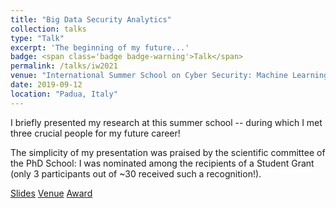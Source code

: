 ```yaml
---
title: "Big Data Security Analytics"
collection: talks
type: "Talk"
excerpt: 'The beginning of my future...'
badge: <span class='badge badge-warning'>Talk</span> 
permalink: /talks/iw2021
venue: "International Summer School on Cyber Security: Machine Learning and Security"
date: 2019-09-12
location: "Padua, Italy"
---
```

 
I briefly presented my research at this summer school -- during which I met three crucial people for my future career!


The simplicity of my presentation was praised by the scientific committee of the PhD School: I was nominated among the recipients of a Student Grant (only 3 participants out of ~30 received such a recognition!).

<a class="btn btn-outline-primary my-1 mr-1 btn-sm" href="https://gioapru.github.io/files/talks/mls19" target="_blank" rel="noopener">Slides</a>
<a class="btn btn-outline-primary my-1 mr-1 btn-sm" href="https://spritz.math.unipd.it/events/2019/PIU2019/PagesOutput/MLS/index.html" target="_blank" rel="noopener">Venue</a>
<a class="btn btn-outline-primary my-1 mr-1 btn-sm" href="https://gioapru.github.io/talks/images/mls19_grant.jpg" target="_blank" rel="noopener">Award</a>
